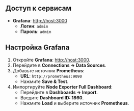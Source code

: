 ## **Доступ к сервисам**

- **Grafana**: [http://host:3000](http://host:3000)
  - **Логин**: `admin`
  - **Пароль**: `admin`

## **Настройка Grafana**

1. Откройте **Grafana**: [http://host:3000](http://host:3000).
2. Перейдите в **Connections → Data Sources**.
3. Добавьте источник **Prometheus**:
   - **URL**: `http://prometheus:9090`
   - Нажмите **Save & Test**.
4. Импортируйте **Node Exporter Full Dashboard**:
   - Перейдите в **Dashboards → Import**.
   - Введите **Dashboard ID: 1860**.
   - Нажмите **Load** и выберите источник **Prometheus**.
